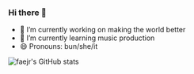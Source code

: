### Hi there 👋

- 🔭 I’m currently working on making the world better 
- 🌱 I’m currently learning music production
- 😄 Pronouns: bun/she/it

![faejr's GitHub stats](https://github-readme-stats.vercel.app/api?username=faejr&count_private=true&show_icons=true)
